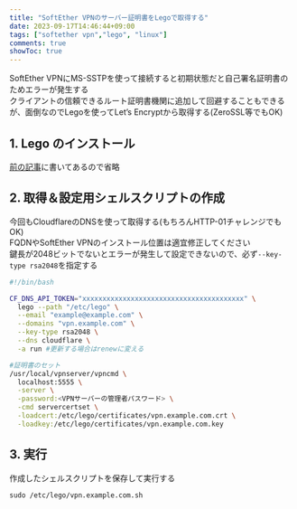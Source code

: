 ```yaml
---
title: "SoftEther VPNのサーバー証明書をLegoで取得する"
date: 2023-09-17T14:46:44+09:00
tags: ["softether vpn","lego", "linux"]
comments: true
showToc: true
---
```


SoftEther VPNにMS-SSTPを使って接続すると初期状態だと自己署名証明書のためエラーが発生する  
クライアントの信頼できるルート証明書機関に追加して回避することもできるが、面倒なのでLegoを使ってLet’s Encryptから取得する(ZeroSSL等でもOK)

## 1. Lego のインストール
[前の記事](/posts/20220905/lego/#インストール)に書いてあるので省略

## 2. 取得＆設定用シェルスクリプトの作成
今回もCloudflareのDNSを使って取得する(もちろんHTTP-01チャレンジでもOK)  
FQDNやSoftEther VPNのインストール位置は適宜修正してください  
鍵長が2048ビットでないとエラーが発生して設定できないので、必ず`--key-type rsa2048`を指定する

```bash
#!/bin/bash

CF_DNS_API_TOKEN="xxxxxxxxxxxxxxxxxxxxxxxxxxxxxxxxxxxxxxxx" \
  lego --path "/etc/lego" \
  --email "example@example.com" \
  --domains "vpn.example.com" \
  --key-type rsa2048 \
  --dns cloudflare \
  -a run #更新する場合はrenewに変える

#証明書のセット
/usr/local/vpnserver/vpncmd \
  localhost:5555 \
  -server \
  -password:<VPNサーバーの管理者パスワード> \
  -cmd servercertset \
  -loadcert:/etc/lego/certificates/vpn.example.com.crt \
  -loadkey:/etc/lego/certificates/vpn.example.com.key

```

## 3. 実行
作成したシェルスクリプトを保存して実行する

```
sudo /etc/lego/vpn.example.com.sh
```